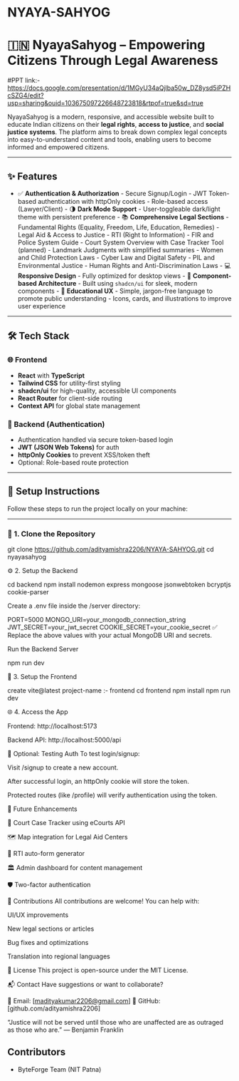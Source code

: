 # NYAYA-SAHYOG
# 🇮🇳 NyayaSahyog – Empowering Citizens Through Legal Awareness

#PPT  link:- https://docs.google.com/presentation/d/1MGyU34aQjlba50w_DZ8ysd5iPZHcSZG4/edit?usp=sharing&ouid=103675097226648723818&rtpof=true&sd=true

NyayaSahyog is a modern, responsive, and accessible website built to educate Indian citizens on their **legal rights**, **access to justice**, and **social justice systems**. The platform aims to break down complex legal concepts into easy-to-understand content and tools, enabling users to become informed and empowered citizens.

---

## ✨ Features

- ✅ **Authentication & Authorization**
              - Secure Signup/Login
              - JWT Token-based authentication with httpOnly cookies
              - Role-based access (Lawyer/Client)
            - 🌗 **Dark Mode Support**
              - User-toggleable dark/light theme with persistent preference
            - 📚 **Comprehensive Legal Sections**
              - Fundamental Rights (Equality, Freedom, Life, Education, Remedies)
              - Legal Aid & Access to Justice
              - RTI (Right to Information)
              - FIR and Police System Guide
              - Court System Overview with Case Tracker Tool (planned)
              - Landmark Judgments with simplified summaries
              - Women and Child Protection Laws
              - Cyber Law and Digital Safety
              - PIL and Environmental Justice
              - Human Rights and Anti-Discrimination Laws
            - 💻 **Responsive Design**
              - Fully optimized for desktop views
            - 🧩 **Component-based Architecture**
              - Built using `shadcn/ui` for sleek, modern components
            - 🧠 **Educational UX**
              - Simple, jargon-free language to promote public understanding
              - Icons, cards, and illustrations to improve user experience

---

## 🛠️ Tech Stack

### 🌐 Frontend

  - **React** with **TypeScript**
  - **Tailwind CSS** for utility-first styling
  - **shadcn/ui** for high-quality, accessible UI components
  - **React Router** for client-side routing
  - **Context API** for global state management

### 🔐 Backend (Authentication)

- Authentication handled via secure token-based login
- **JWT (JSON Web Tokens)** for auth
- **httpOnly Cookies** to prevent XSS/token theft
- Optional: Role-based route protection

---

## 🧪 Setup Instructions

Follow these steps to run the project locally on your machine:

---

### 📁 1. Clone the Repository

  
  git clone https://github.com/adityamishra2206/NYAYA-SAHYOG.git
  cd nyayasahyog


⚙️ 2. Setup the Backend

  cd backend
  npm install nodemon express mongoose jsonwebtoken bcryptjs cookie-parser



  Create a .env file inside the /server directory:

  PORT=5000
  MONGO_URI=your_mongodb_connection_string
  JWT_SECRET=your_jwt_secret
  COOKIE_SECRET=your_cookie_secret
  ✅ Replace the above values with your actual MongoDB URI and secrets.

  Run the Backend Server

  npm run dev


🎨 3. Setup the Frontend

   create vite@latest
   project-name :- frontend
   cd frontend
   npm install
   npm run dev



🌐 4. Access the App


   Frontend: http://localhost:5173

   Backend API: http://localhost:5000/api

   🧪 Optional: Testing Auth
   To test login/signup:

   Visit /signup to create a new account.

   After successful login, an httpOnly cookie will store the token.

   Protected routes (like /profile) will verify authentication using the token.


🧠 Future Enhancements

  📌 Court Case Tracker using eCourts API

  🗺️ Map integration for Legal Aid Centers

  📑 RTI auto-form generator

  🏛️ Admin dashboard for content management

  🛡️ Two-factor authentication

  🤝 Contributions
  All contributions are welcome! You can help with:

  UI/UX improvements

  New legal sections or articles

  Bug fixes and optimizations

  Translation into regional languages

  🧾 License
  This project is open-source under the MIT License.

📬 Contact
  Have suggestions or want to collaborate?

  📧 Email: [madityakumar2206@gmail.com]
  🐙 GitHub: [github.com/adityamishra2206]

“Justice will not be served until those who are unaffected are as outraged as those who are.”
— Benjamin Franklin

## Contributors

- ByteForge Team (NIT Patna)
```
